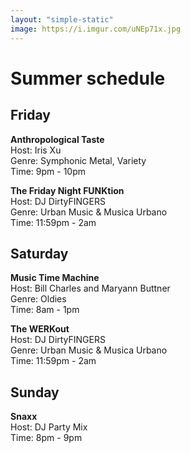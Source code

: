 ```yaml
---
layout: "simple-static"
image: https://i.imgur.com/uNEp71x.jpg
---
```


# Summer schedule

## Friday

**Anthropological Taste**  
Host: Iris Xu  
Genre: Symphonic Metal, Variety  
Time: 9pm - 10pm  

**The Friday Night FUNKtion**  
Host: DJ DirtyFINGERS  
Genre: Urban Music & Musica Urbano  
Time: 11:59pm - 2am  

## Saturday

**Music Time Machine**  
Host: Bill Charles and Maryann Buttner  
Genre: Oldies  
Time: 8am - 1pm  

**The WERKout**  
Host: DJ DirtyFINGERS  
Genre: Urban Music & Musica Urbano  
Time: 11:59pm - 2am  

## Sunday

**Snaxx**  
Host: DJ Party Mix  
Time: 8pm - 9pm  
